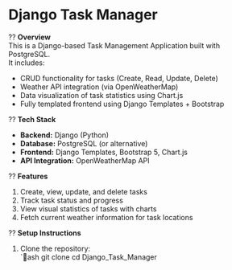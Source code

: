 # Django Task Manager

?? **Overview**  
This is a Django-based Task Management Application built with PostgreSQL.  
It includes:

- CRUD functionality for tasks (Create, Read, Update, Delete)  
- Weather API integration (via OpenWeatherMap)  
- Data visualization of task statistics using Chart.js  
- Fully templated frontend using Django Templates + Bootstrap

?? **Tech Stack**  

- **Backend:** Django (Python)  
- **Database:** PostgreSQL (or alternative)  
- **Frontend:** Django Templates, Bootstrap 5, Chart.js  
- **API Integration:** OpenWeatherMap API  

?? **Features**  

1. Create, view, update, and delete tasks  
2. Track task status and progress  
3. View visual statistics of tasks with charts  
4. Fetch current weather information for task locations  

?? **Setup Instructions**  

1. Clone the repository:  
`ash
git clone <your-repo-url>
cd Django_Task_Manager

